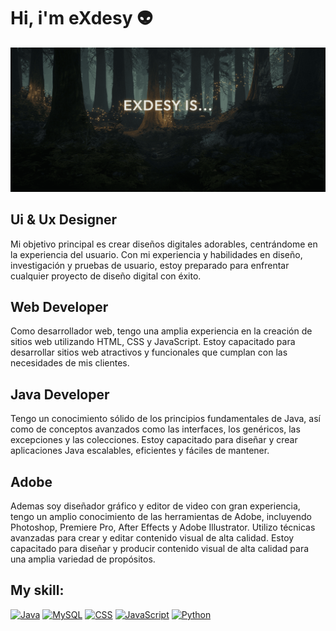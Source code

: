 # Hi, i'm eXdesy 👽

![eXdesy](https://github.com/eXdesy/eXdesy/blob/main/img/banner.png)

## Ui & Ux Designer
Mi objetivo principal es crear diseños digitales adorables, centrándome en la experiencia del usuario. Con mi experiencia y habilidades en diseño, investigación y pruebas de usuario, estoy preparado para enfrentar cualquier proyecto de diseño digital con éxito.

## Web Developer
Como desarrollador web, tengo una amplia experiencia en la creación de sitios web utilizando HTML, CSS y JavaScript. Estoy capacitado para desarrollar sitios web atractivos y funcionales que cumplan con las necesidades de mis clientes.

## Java Developer
Tengo un conocimiento sólido de los principios fundamentales de Java, así como de conceptos avanzados como las interfaces, los genéricos, las excepciones y las colecciones. Estoy capacitado para diseñar y crear aplicaciones Java escalables, eficientes y fáciles de mantener.

## Adobe
Ademas soy diseñador gráfico y editor de video con gran experiencia, tengo un amplio conocimiento de las herramientas de Adobe, incluyendo Photoshop, Premiere Pro, After Effects y Adobe Illustrator. Utilizo técnicas avanzadas para crear y editar contenido visual de alta calidad. Estoy capacitado para diseñar y producir contenido visual de alta calidad para una amplia variedad de propósitos.

## My skill:
[![Java](https://img.shields.io/badge/Java-FA7343?style=for-the-badge&logo=java&logoColor=white&labelColor=101010)]()
[![MySQL](https://img.shields.io/badge/MySQL-1575F9?style=for-the-badge&labelColor=101010)]()
[![CSS](https://img.shields.io/badge/CSS-2D2D2D?style=for-the-badge&labelColor=101010)]()
[![JavaScript](https://img.shields.io/badge/JavaScript-F7DF1E?style=for-the-badge&labelColor=101010)]()
[![Python](https://img.shields.io/badge/Python-47A248?style=for-the-badge&labelColor=101010)]()
